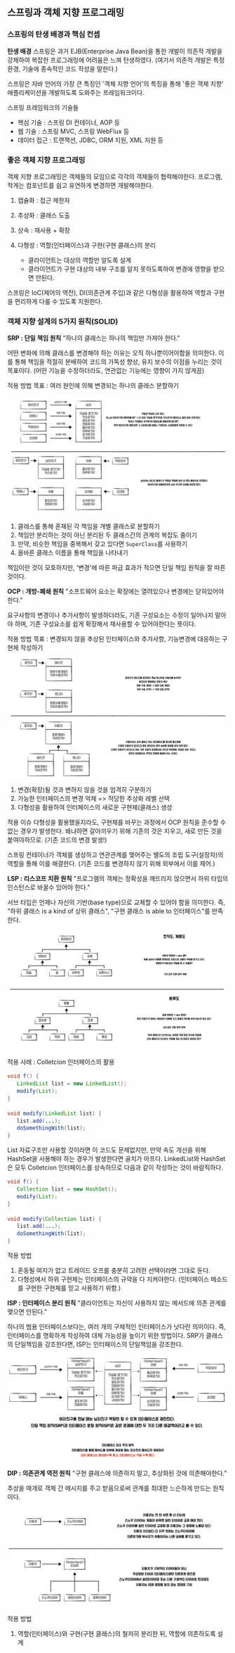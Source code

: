 ## 스프링과 객체 지향 프로그래밍

### 스프링의 탄생 배경과 핵심 컨셉

**탄생 배경**
스프링은 과거 EJB(Enterprise Java Bean)을 통한 개발이 의존적 개발을 강제하여 복잡한 프로그래밍에 어려움은 느껴 탄생하였다. (여기서 의존적 개발은 특정 환경, 기술에 종속적인 코드 작성을 말한다.)

스프링은 자바 언어의 가장 큰 특징인 '객체 지향 언어'의 특징을 통해 '좋은 객체 지향' 애플리케이션을 개발하도록 도와주는 프레임워크이다.

스프링 프레임워크의 기술들

- 핵심 기술 : 스프링 DI 컨테이너, AOP 등
- 웹 기술 : 스프링 MVC, 스프링 WebFlux 등
- 데이터 접근 : 트랜잭션, JDBC, ORM 지원, XML 지원 등

### 좋은 객체 지향 프로그래밍

객체 지향 프로그래밍은 객체들의 모임으로 각각의 객체들이 협력해야한다.
프로그램, 작게는 컴포넌트를 쉽고 유연하게 변경하면 개발해야한다.

1. 캡슐화 : 접근 제한자

2. 추상화 : 클래스 도출

3. 상속 : 재사용 + 확장

4. 다형성 : 역할(인터페이스)과 구현(구현 클래스)의 분리
   - 클라이언트는 대상의 역할만 알도록 설계
   - 클라이언트가 구현 대상의 내부 구조를 알지 못하도록하여 변경에 영향을 받으면 안된다.

스프링은 IoC(제어의 역전), DI(의존관계 주입)과 같은 다형성을 활용하여 역할과 구현을 편리하게 다룰 수 있도록 지원한다.

### 객체 지향 설계의 5가지 원칙(SOLID)

**SRP : 단일 책임 원칙**
"하나의 클래스는 하나의 책임만 가져야 한다." <br>

어떤 변화에 의해 클래스를 변경해야 하는 이유는 오직 하나뿐이어야함을 의미한다.
이를 통해 책임을 적절히 분배하여 코드의 가독성 향상, 유지 보수의 이점을 누리는 것이 목표이다. (어떤 기능을 수정하더라도, 연관없는 기능에는 영향이 가지 않게끔)

적용 방법
목표 : 여러 원인에 의해 변경되는 하나의 클래스 분할하기

![SRP](../image/SRP.png)

1. 클래스를 통해 혼재된 각 책임을 개별 클래스로 분할하기
2. 책임만 분리하는 것이 아닌 분리된 두 클래스간의 관계의 복잡도 줄이기
3. 만약, 비슷한 책임을 중복해서 갖고 있다면 `SuperClass`를 사용하기
4. 올바른 클래스 이름을 통해 책임을 나타내기

책임이란 것이 모호하지만, '변경'에 따른 파급 효과가 적으면 단일 책임 원칙을 잘 따른 것이다.

**OCP : 개방-폐쇄 원칙**
"소프트웨어 요소는 확장에는 열려있으나 변경에는 닫혀있어야 한다." <br>

요구사항의 변경이나 추가사항이 발생하더라도, 기존 구성요소는 수정이 일어나지 말아야 하며, 기존 구성요소를 쉽게 확장해서 재사용할 수 있어야한다는 뜻이다.

적용 방법
목표 : 변경되지 않을 추상된 인터페이스와 추가사항, 기능변경에 대응하는 구현체 작성하기

![OCP](../image/OCP.png)

1. 변경(확장)될 것과 변하지 않을 것을 엄격히 구분하기
2. 가능한 인터페이스의 변경 억제 => 적당한 추상화 레벨 선택
3. 다형성을 활용하여 인터페이스의 새로운 구현체(클래스) 생성

적용 이슈
다형성을 활용했을지라도, 구현체를 바꾸는 과정에서 OCP 원칙을 준수할 수 없는 경우가 발생한다. 왜냐하면 갈아끼우기 위해 기존의 것은 지우고, 새로 만든 것을 붙여야하므로. (기존 코드의 변경 발생!)

스프링 컨테이너가 객체를 생성하고 연관관계를 맺어주는 별도의 조립 도구(설정자)의 역할을 통해 이를 해결한다. (기존 코드를 변경하지 않기 위해 외부에서 이를 제어.)

**LSP : 리스코프 치환 원칙**
"프로그램의 객체는 정확성을 깨뜨리지 않으면서 하위 타입의 인스턴스로 바꿀수 있어야 한다."

서브 타입은 언제나 자신의 기반(base type)으로 교체할 수 있어야 함을 의미한다.
즉, "하위 클래스 is a kind of 상위 클래스", "구현 클래스 is able to 인터페이스"를 만족한다.

![LSP](../image/LSP.png)

적용 사례 : Colletcion 인터페이스의 활용

```Java
void f() {
   LinkedList list = new LinkedList();
   modify(List);
}

void modify(LinkedList list) {
   list.add(...);
   doSomethingWith(list);
}
```

List 자료구조만 사용할 것이라면 이 코드도 문제없지만, 만약 속도 개선을 위해 HashSet을 사용해야 하는 경우가 발생한다면 골치가 아프다.
LinkedList와 HashSet은 모두 Colletcion 인터페이스를 상속하므로 다음과 같이 작성하는 것이 바람직하다.

```Java
void f() {
   Collection list = new HashSet();
   modify(List);
}

void modify(Collection list) {
   list.add(...);
   doSomethingWith(list);
}
```

적용 방법

1. 혼동될 여지가 없고 트레이드 오프를 충분히 고려한 선택이라면 그대로 둔다.
2. 다형성에서 하위 구현체는 인터페이스의 규약을 다 지켜야한다. (인터페이스 메소드를 구현한 구현체를 믿고 사용하기 위함.)

**ISP : 인터페이스 분리 원칙**
"클라이언트는 자신이 사용하지 않는 메서드에 의존 관계를 맺으면 안된다." <br>

하나의 범용 인터페이스보다는, 여러 개의 구체적인 인터페이스가 낫다란 의미이다.
즉, 인터페이스를 명확하게 작성하여 대체 가능성을 높이기 위한 방법이다.
SRP가 클래스의 단일책임을 강조한다면, ISP는 인터페이스의 단일책임을 강조한다.

![ISP](../image/ISP.png)

**DIP : 의존관계 역전 원칙**
"구현 클래스에 의존하지 말고, 추상화된 것에 의존해야한다." <br>

추상을 매개로 객체 간 메시지를 주고 받음으로써 관계를 최대한 느슨하게 만드는 원칙이다.

![DIP](../image/DIP.png)

적용 방법

1. 역할(인터페이스)와 구현(구현 클래스)의 철저히 분리한 뒤, 역할에 의존하도록 설계
